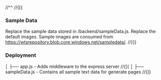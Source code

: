 ﻿//^^
//{[{
### Sample Data

Replace the sample data stored in /backend/sampleData.js.
Replace the default images. Sample images are consumed from https://wtsrepository.blob.core.windows.net/sampledata/.
//}]}

### Deployment

│ ├── app.js - Adds middleware to the express server
//{[{
│ ├── sampleData.js - Contains all sample text data for generate pages
//}]}